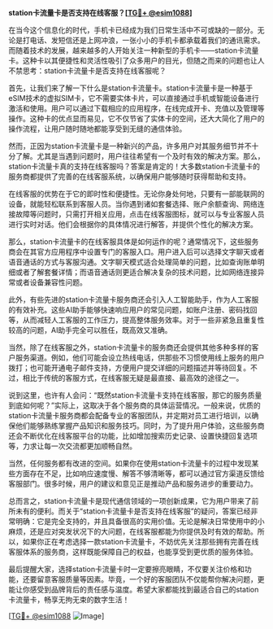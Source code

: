 **station卡流量卡是否支持在线客服？[[TG💪+ @esim1088](https://t.me/s/esim1088)]**

在当今这个信息化的时代，手机卡已经成为我们日常生活中不可或缺的一部分。无论是打电话、发短信还是上网冲浪，一张小小的手机卡都承载着我们的通讯需求。而随着技术的发展，越来越多的人开始关注一种新型的手机卡——station卡流量卡。这种卡以其便捷性和灵活性吸引了众多用户的目光，但随之而来的问题也让人不禁思考：station卡流量卡是否支持在线客服呢？

首先，让我们来了解一下什么是station卡流量卡。station卡流量卡是一种基于eSIM技术的虚拟SIM卡，它不需要实体卡片，可以直接通过手机或智能设备进行激活和使用。用户可以通过下载相应的应用程序，在线完成开卡、充值以及管理等操作。这种卡的优点显而易见，它不仅节省了实体卡的空间，还大大简化了用户的操作流程，让用户随时随地都能享受到无缝的通信体验。

然而，正因为station卡流量卡是一种新兴的产品，许多用户对其服务细节并不十分了解。尤其是当遇到问题时，用户往往希望有一个及时有效的解决方案。那么，station卡流量卡真的支持在线客服吗？答案是肯定的！大多数station卡流量卡的服务商都提供了完善的在线客服系统，以确保用户能够随时获得帮助和支持。

在线客服的优势在于它的即时性和便捷性。无论你身处何地，只要有一部能联网的设备，就能轻松联系到客服人员。当你遇到诸如套餐选择、账户余额查询、网络连接故障等问题时，只需打开相关应用，点击在线客服图标，就可以与专业客服人员进行实时对话。他们会根据你的具体情况进行解答，并提供个性化的解决方案。

那么，station卡流量卡的在线客服具体是如何运作的呢？通常情况下，这些服务商会在其官方应用程序中设置专门的客服入口。用户进入后可以选择文字聊天或者语音通话的方式与客服沟通。文字聊天模式适合处理简单的问题，比如查询账单明细或者了解套餐详情；而语音通话则更适合解决复杂的技术问题，比如网络连接异常或者设备兼容性问题。

此外，有些先进的station卡流量卡服务商还会引入人工智能助手，作为人工客服的有效补充。这些AI助手能够快速响应用户的常见问题，如账户注册、密码找回等，从而减轻人工客服的工作压力，提高整体服务效率。对于一些非紧急且重复性较高的问题，AI助手完全可以胜任，既高效又准确。

当然，除了在线客服之外，station卡流量卡的服务商还会提供其他多种多样的客户服务渠道。例如，他们可能会设立热线电话，供那些不习惯使用线上服务的用户拨打；也可能开通电子邮件支持，方便用户提交详细的问题描述并等待回复。不过，相比于传统的客服方式，在线客服无疑是最直接、最高效的途径之一。

说到这里，也许有人会问：“既然station卡流量卡支持在线客服，那它的服务质量到底如何呢？”实际上，这取决于各个服务商的具体运营情况。一般来说，优质的station卡流量卡服务商都会配备专业的客服团队，并定期对员工进行培训，以确保他们能够熟练掌握产品知识和服务技巧。同时，为了提升用户体验，这些服务商还会不断优化在线客服平台的功能，比如增加搜索历史记录、设置快捷回复选项等，力求让每一次交流都更加顺畅自然。

当然，任何服务都有改进的空间。如果你在使用station卡流量卡的过程中发现某些方面存在不足，比如响应速度慢、解答不够清晰等，都可以通过官方渠道反馈给客服部门。很多时候，用户的建议和意见正是推动产品和服务进步的重要动力。

总而言之，station卡流量卡是现代通信领域的一项创新成果，它为用户带来了前所未有的便利。而关于“station卡流量卡是否支持在线客服”的疑问，答案已经非常明确：它是完全支持的，并且具备很高的实用价值。无论是解决日常使用中的小麻烦，还是应对突发状况下的大问题，在线客服都能为你提供及时有效的帮助。所以，如果你正在考虑选择一款station卡流量卡，不妨优先关注那些拥有完善在线客服体系的服务商，这样既能保障自己的权益，也能享受到更优质的服务体验。

最后提醒大家，选择station卡流量卡时一定要擦亮眼睛，不仅要关注价格和功能，还要留意客服质量等因素。毕竟，一个好的客服团队不仅能帮你解决问题，更能让你感受到品牌背后的责任感与温度。希望大家都能找到最适合自己的station卡流量卡，畅享无拘无束的数字生活！

[[TG💪+ @esim1088](https://t.me/s/esim1088) ![Image](https://i.postimg.cc/4NQfJmqS/Snipaste-2025-05-13-00-14-12.png)]